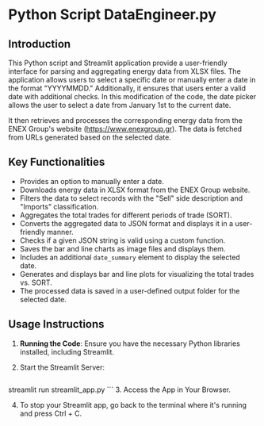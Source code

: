 # Python Script DataEngineer.py

## Introduction

This Python script and Streamlit application provide a user-friendly interface for parsing and aggregating energy data from XLSX files. The application allows users to select a specific date or manually enter a date in the format "YYYYMMDD." Additionally, it ensures that users enter a valid date with additional checks. In this modification of the code, the date picker allows the user to select a date from January 1st to the current date.

It then retrieves and processes the corresponding energy data from the ENEX Group's website (https://www.enexgroup.gr). The data is fetched from URLs generated based on the selected date.

## Key Functionalities

- Provides an option to manually enter a date.
- Downloads energy data in XLSX format from the ENEX Group website.
- Filters the data to select records with the "Sell" side description and "Imports" classification.
- Aggregates the total trades for different periods of trade (SORT).
- Converts the aggregated data to JSON format and displays it in a user-friendly manner.
- Checks if a given JSON string is valid using a custom function.
- Saves the bar and line charts as image files and displays them.
- Includes an additional `date_summary` element to display the selected date.
- Generates and displays bar and line plots for visualizing the total trades vs. SORT.
- The processed data is saved in a user-defined output folder for the selected date.

## Usage Instructions

1. **Running the Code**:
Ensure you have the necessary Python libraries installed, including Streamlit.

2. Start the Streamlit Server:
	```bash
streamlit run streamlit_app.py
    ```
3. Access the App in Your Browser.

4. To stop your Streamlit app, go back to the terminal where it's running and press Ctrl + C.